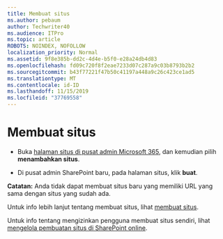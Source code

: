```yaml
---
title: Membuat situs
ms.author: pebaum
author: Techwriter40
ms.audience: ITPro
ms.topic: article
ROBOTS: NOINDEX, NOFOLLOW
localization_priority: Normal
ms.assetid: 9f8e385b-dd2c-4d4e-b5f0-e28a24db4d83
ms.openlocfilehash: fd09c720f8f2eae7233d07c287a9c03b8793b2b2
ms.sourcegitcommit: b43f77221f47b50c41197a448a9c26c423ce1ad5
ms.translationtype: MT
ms.contentlocale: id-ID
ms.lasthandoff: 11/15/2019
ms.locfileid: "37769558"
---
```

# <a name="create-a-site"></a>Membuat situs

- Buka [halaman situs di pusat admin Microsoft 365](https://portal.office.com/adminportal/home#/SitesList), dan kemudian pilih **menambahkan situs**. 
    
- Di pusat admin SharePoint baru, pada halaman situs, klik **buat**. 
    
**Catatan:** Anda tidak dapat membuat situs baru yang memiliki URL yang sama dengan situs yang sudah ada. 
  
Untuk info lebih lanjut tentang membuat situs, lihat [membuat situs](https://go.microsoft.com/fwlink/?linkid=866295).
  
Untuk info tentang mengizinkan pengguna membuat situs sendiri, lihat [mengelola pembuatan situs di SharePoint online](https://go.microsoft.com/fwlink/?linkid=866296).
  

